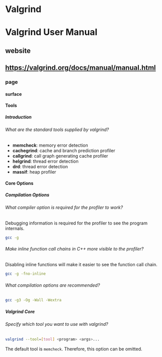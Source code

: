 # Valgrind
# Valgrind User Manual
## website
## https://valgrind.org/docs/manual/manual.html
### page

#### surface
#### Tools

##### Introduction

###### What are the standard tools supplied by valgrind?

* **memcheck**: memory error detection
* **cachegrind**: cache and branch prediction profiler
* **callgrind**: call graph generating cache profiler
* **helgrind**: thread error detection
* **drd**: thread error detection
* **massif**: heap profiler

#### Core Options

##### Compilation Options

###### What compiler option is required for the profiler to work?

Debugging information is required for the profiler to see the program internals.

```sh
gcc -g
```

###### Make inline function call chains in C++ more visible to the profiler?

Disabling inline functions will make it easier to see the function call chain.

```sh
gcc -g -fno-inline
```

###### What compilation options are recommended?

```sh
gcc -g3 -Og -Wall -Wextra
```

##### Valgrind Core

###### Specify which tool you want to use with valgrind?

```sh
valgrind --tool=[tool] <program> <args>...
```

The default tool is `memcheck`. Therefore, this option can be omitted.
